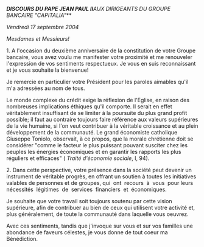 ***DISCOURS DU PAPE JEAN PAUL II**AUX DIRIGEANTS DU GROUPE BANCAIRE "CAPITALIA"***

*Vendredi 17 septembre 2004*

*Mesdames et Messieurs!*

1. A l'occasion du deuxième anniversaire de la constitution de votre Groupe bancaire, vous avez voulu me manifester votre proximité et me renouveler l'expression de vos sentiments respectueux. Je vous en suis reconnaissant et je vous souhaite la bienvenue!

Je remercie en particulier votre Président pour les paroles aimables qu'il m'a adressées au nom de tous.

Le monde complexe du crédit exige la réflexion de l'Eglise, en raison des nombreuses implications éthiques qu'il comporte. Il serait en effet véritablement insuffisant de se limiter à la poursuite du plus grand profit possible; il faut au contraire toujours faire référence aux valeurs supérieures de la vie humaine, si l'on veut contribuer à la véritable croissance et au plein développement de la communauté. Le grand économiste catholique Giuseppe Toniolo, observait, à ce propos, que la morale chrétienne doit se considérer "comme le facteur le plus puissant pouvant susciter chez les peuples les énergies économiques et en garantir les rapports les plus réguliers et efficaces" ( *Traité d'économie sociale*, I, 94).

2. Dans cette perspective, votre présence dans la société peut devenir un instrument de véritable progrès, en offrant un soutien à toutes les initiatives valables de personnes et de groupes, qui  ont  recours  à  vous  pour leurs nécessités  légitimes  de  services  financiers  et  économiques.

Je souhaite que votre travail soit toujours soutenu par cette vision supérieure, afin de contribuer au bien de ceux qui utilisent votre activité et, plus généralement, de toute la communauté dans laquelle vous oeuvrez.

Avec ces sentiments, tandis que j'invoque sur vous et sur vos familles une abondance de faveurs célestes, je vous donne de tout coeur ma Bénédiction.